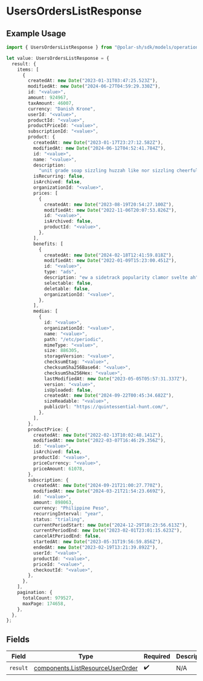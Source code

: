 # UsersOrdersListResponse

## Example Usage

```typescript
import { UsersOrdersListResponse } from "@polar-sh/sdk/models/operations";

let value: UsersOrdersListResponse = {
  result: {
    items: [
      {
        createdAt: new Date("2023-01-31T03:47:25.523Z"),
        modifiedAt: new Date("2024-06-27T04:59:29.330Z"),
        id: "<value>",
        amount: 924967,
        taxAmount: 46007,
        currency: "Danish Krone",
        userId: "<value>",
        productId: "<value>",
        productPriceId: "<value>",
        subscriptionId: "<value>",
        product: {
          createdAt: new Date("2023-01-17T23:27:12.582Z"),
          modifiedAt: new Date("2024-06-12T04:52:41.784Z"),
          id: "<value>",
          name: "<value>",
          description:
            "unit grade soap sizzling huzzah like nor sizzling cheerfully hungrily",
          isRecurring: false,
          isArchived: false,
          organizationId: "<value>",
          prices: [
            {
              createdAt: new Date("2023-08-19T20:54:27.100Z"),
              modifiedAt: new Date("2022-11-06T20:07:53.826Z"),
              id: "<value>",
              isArchived: false,
              productId: "<value>",
            },
          ],
          benefits: [
            {
              createdAt: new Date("2024-02-18T12:41:59.818Z"),
              modifiedAt: new Date("2022-01-09T15:23:00.451Z"),
              id: "<value>",
              type: "ads",
              description: "ew a sidetrack popularity clamor svelte ah",
              selectable: false,
              deletable: false,
              organizationId: "<value>",
            },
          ],
          medias: [
            {
              id: "<value>",
              organizationId: "<value>",
              name: "<value>",
              path: "/etc/periodic",
              mimeType: "<value>",
              size: 886305,
              storageVersion: "<value>",
              checksumEtag: "<value>",
              checksumSha256Base64: "<value>",
              checksumSha256Hex: "<value>",
              lastModifiedAt: new Date("2023-05-05T05:57:31.337Z"),
              version: "<value>",
              isUploaded: false,
              createdAt: new Date("2024-09-22T00:45:34.682Z"),
              sizeReadable: "<value>",
              publicUrl: "https://quintessential-hunt.com/",
            },
          ],
        },
        productPrice: {
          createdAt: new Date("2022-02-13T10:02:48.141Z"),
          modifiedAt: new Date("2022-03-07T16:46:29.356Z"),
          id: "<value>",
          isArchived: false,
          productId: "<value>",
          priceCurrency: "<value>",
          priceAmount: 61078,
        },
        subscription: {
          createdAt: new Date("2024-09-21T21:00:27.770Z"),
          modifiedAt: new Date("2024-03-21T21:54:23.669Z"),
          id: "<value>",
          amount: 898063,
          currency: "Philippine Peso",
          recurringInterval: "year",
          status: "trialing",
          currentPeriodStart: new Date("2024-12-29T18:23:56.613Z"),
          currentPeriodEnd: new Date("2023-02-01T23:01:15.623Z"),
          cancelAtPeriodEnd: false,
          startedAt: new Date("2023-05-31T19:56:59.856Z"),
          endedAt: new Date("2023-02-19T13:21:39.892Z"),
          userId: "<value>",
          productId: "<value>",
          priceId: "<value>",
          checkoutId: "<value>",
        },
      },
    ],
    pagination: {
      totalCount: 979527,
      maxPage: 174658,
    },
  },
};
```

## Fields

| Field                                                                                | Type                                                                                 | Required                                                                             | Description                                                                          |
| ------------------------------------------------------------------------------------ | ------------------------------------------------------------------------------------ | ------------------------------------------------------------------------------------ | ------------------------------------------------------------------------------------ |
| `result`                                                                             | [components.ListResourceUserOrder](../../models/components/listresourceuserorder.md) | :heavy_check_mark:                                                                   | N/A                                                                                  |